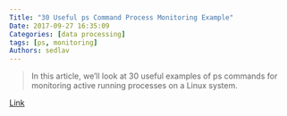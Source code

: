 ```yaml
---
Title: "30 Useful ps Command Process Monitoring Example"
Date: 2017-09-27 16:35:09
Categories: [data processing]
tags: [ps, monitoring]
Authors: sedlav
---
```


> In this article, we’ll look at 30 useful examples of ps commands for monitoring active running processes on a Linux system.

[Link](https://www.tecmint.com/ps-command-examples-for-linux-process-monitoring/)
